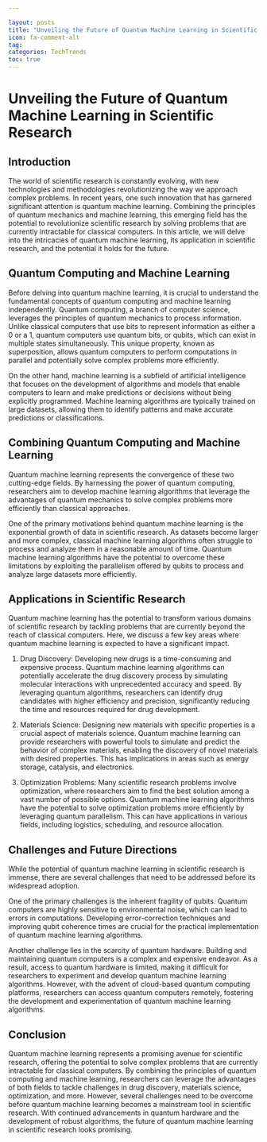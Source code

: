 ```yaml
---

layout: posts
title: "Unveiling the Future of Quantum Machine Learning in Scientific Research"
icon: fa-comment-alt
tag:      
categories: TechTrends
toc: true
---
```




# Unveiling the Future of Quantum Machine Learning in Scientific Research

## Introduction

The world of scientific research is constantly evolving, with new technologies and methodologies revolutionizing the way we approach complex problems. In recent years, one such innovation that has garnered significant attention is quantum machine learning. Combining the principles of quantum mechanics and machine learning, this emerging field has the potential to revolutionize scientific research by solving problems that are currently intractable for classical computers. In this article, we will delve into the intricacies of quantum machine learning, its application in scientific research, and the potential it holds for the future.

## Quantum Computing and Machine Learning

Before delving into quantum machine learning, it is crucial to understand the fundamental concepts of quantum computing and machine learning independently. Quantum computing, a branch of computer science, leverages the principles of quantum mechanics to process information. Unlike classical computers that use bits to represent information as either a 0 or a 1, quantum computers use quantum bits, or qubits, which can exist in multiple states simultaneously. This unique property, known as superposition, allows quantum computers to perform computations in parallel and potentially solve complex problems more efficiently.

On the other hand, machine learning is a subfield of artificial intelligence that focuses on the development of algorithms and models that enable computers to learn and make predictions or decisions without being explicitly programmed. Machine learning algorithms are typically trained on large datasets, allowing them to identify patterns and make accurate predictions or classifications.

## Combining Quantum Computing and Machine Learning

Quantum machine learning represents the convergence of these two cutting-edge fields. By harnessing the power of quantum computing, researchers aim to develop machine learning algorithms that leverage the advantages of quantum mechanics to solve complex problems more efficiently than classical approaches.

One of the primary motivations behind quantum machine learning is the exponential growth of data in scientific research. As datasets become larger and more complex, classical machine learning algorithms often struggle to process and analyze them in a reasonable amount of time. Quantum machine learning algorithms have the potential to overcome these limitations by exploiting the parallelism offered by qubits to process and analyze large datasets more efficiently.

## Applications in Scientific Research

Quantum machine learning has the potential to transform various domains of scientific research by tackling problems that are currently beyond the reach of classical computers. Here, we discuss a few key areas where quantum machine learning is expected to have a significant impact.

1. Drug Discovery: Developing new drugs is a time-consuming and expensive process. Quantum machine learning algorithms can potentially accelerate the drug discovery process by simulating molecular interactions with unprecedented accuracy and speed. By leveraging quantum algorithms, researchers can identify drug candidates with higher efficiency and precision, significantly reducing the time and resources required for drug development.

2. Materials Science: Designing new materials with specific properties is a crucial aspect of materials science. Quantum machine learning can provide researchers with powerful tools to simulate and predict the behavior of complex materials, enabling the discovery of novel materials with desired properties. This has implications in areas such as energy storage, catalysis, and electronics.

3. Optimization Problems: Many scientific research problems involve optimization, where researchers aim to find the best solution among a vast number of possible options. Quantum machine learning algorithms have the potential to solve optimization problems more efficiently by leveraging quantum parallelism. This can have applications in various fields, including logistics, scheduling, and resource allocation.

## Challenges and Future Directions

While the potential of quantum machine learning in scientific research is immense, there are several challenges that need to be addressed before its widespread adoption.

One of the primary challenges is the inherent fragility of qubits. Quantum computers are highly sensitive to environmental noise, which can lead to errors in computations. Developing error-correction techniques and improving qubit coherence times are crucial for the practical implementation of quantum machine learning algorithms.

Another challenge lies in the scarcity of quantum hardware. Building and maintaining quantum computers is a complex and expensive endeavor. As a result, access to quantum hardware is limited, making it difficult for researchers to experiment and develop quantum machine learning algorithms. However, with the advent of cloud-based quantum computing platforms, researchers can access quantum computers remotely, fostering the development and experimentation of quantum machine learning algorithms.

## Conclusion

Quantum machine learning represents a promising avenue for scientific research, offering the potential to solve complex problems that are currently intractable for classical computers. By combining the principles of quantum computing and machine learning, researchers can leverage the advantages of both fields to tackle challenges in drug discovery, materials science, optimization, and more. However, several challenges need to be overcome before quantum machine learning becomes a mainstream tool in scientific research. With continued advancements in quantum hardware and the development of robust algorithms, the future of quantum machine learning in scientific research looks promising.